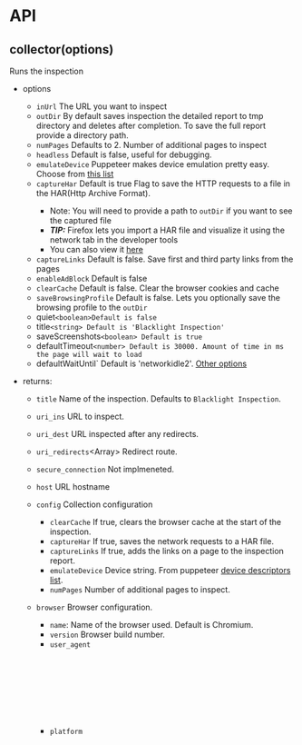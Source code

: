 # API 

## collector(options)
Runs the inspection
- options

  - `inUrl`<string> The URL you want to inspect
  - `outDir`<string>  By default saves inspection the detailed report to tmp directory and deletes after completion. To save the full report provide a directory path.
  - `numPages`<number> Defaults to 2. Number of additional pages to inspect
  - `headless`<boolean>  Default is false, useful for debugging.
  - `emulateDevice`<string> Puppeteer makes device emulation pretty easy. Choose from [this list](https://github.com/puppeteer/puppeteer/blob/master/lib/DeviceDescriptors.js)
  - `captureHar`<boolean> Default is true Flag to save the HTTP requests to a file in the HAR(Http Archive Format).
    - Note: You will need to provide a path to `outDir` if you want to see the captured file
    - *_**TIP:**_* Firefox lets you import a HAR file and visualize it using the network tab in the developer tools
    -  You can also view it [here](https://toolbox.googleapps.com/apps/har_analyzer/)
  - `captureLinks`<boolean> Default is false. Save first and third party links from the pages
  - `enableAdBlock`<boolean> Default is false
  - `clearCache`<boolean> Default is false. Clear the browser cookies and cache
  - `saveBrowsingProfile` <boolean> Default is false. Lets you optionally save the browsing profile to the `outDir`
  - quiet`<boolean>Default is false`
  - title`<string> Default is 'Blacklight Inspection'`
  - saveScreenshots`<boolean> Default is true`
  - defaultTimeout`<number> Default is 30000. Amount of time in ms the page will wait to load`
  - defaultWaitUntil`<string> Default is 'networkidle2'. [Other options](https://github.com/puppeteer/puppeteer/blob/master/docs/api.md#pagegotourl-options)

- returns: <BlacklightReport>

  - `title` <string> Name of the inspection. Defaults to  `Blacklight Inspection`.

  - `uri_ins`<string> URL to inspect.

  - `uri_dest`<string> URL inspected after any redirects.

  - `uri_redirects`<Array<string>> Redirect route.

  - `secure_connection`<Object> Not implmeneted.

  - `host`<srring> URL hostname

  - `config`<Object> Collection configuration

    - `clearCache`<boolean> If true, clears the browser cache at the start of the inspection.
    - `captureHar`<boolean> If true, saves the network requests to a HAR file.
    - `captureLinks`<boolean> If true, adds the links on a page to the inspection report.
    - `emulateDevice`<string> Device string. From puppeteer [device descriptors list](https://github.com/puppeteer/puppeteer/blob/master/lib/DeviceDescriptors.js).
    - `numPages`<number> Number of additional pages to inspect.

  - `browser`<Object>  Browser configuration.

    - `name`: Name of the browser used. Default is Chromium.
    - `version` <string> Browser build number.
    - `user_agent`<string>
    - `platform`<Object> 
      - `name`<string> Name of the OS running the inspection.
      - `version`<string>

  - `script` Information about the current script.

    - `host`<string> name of the host running the script

    - `version`<Object> 

      - `npm` <string> package.json version.
      - `commit`<?string>

    - `node_version`<string>

    - `start_time`<string> Inspection start time.

    - `end_time`<string> Inspection end.

    - `deviceEmulated`<Object>

      - `name`<string>
      - `userAgent`<string>
      - `viewport`<Object>

    - `browsing_history`<Array<String>> Pages visited in inspection.

    - `hosts`<Object> Hostnames of the URLs the page interacted with during the inspection.

      - `requests`
        - `first_party`<Array<string>>
        - `third_party`<Array<string>>

    - `reports`<Object> Black Light test reports.

      - `cookies`<Array<Object>> Object properties -

        - `name` Cookie name.
        - `value`<string> Cookie value.
        - `domain` <string> The domain for this cookie.
        - `path`<string>
        - `expires` <number>
        - `size` <number>
        - `httpOnly`<boolean>
        - `secure` <boolean>
        - `session`<boolean>
        - `expiresUTC`<string> 
        - `expiresDays`<number> Number of days till it expires.
        - `type` <string> Js|HTTP|unknown
        - `third_party`<boolean>

      - `behaviour_event_listeners`<Object>  Scripts that are monitoring.

        - KEYBOARD<Object>
          - Key<string> Name of scripts.
          - Value: <Array<string>> List of keyboard events the script is monitoring.
        - MOUSE
          - Key<string> Name of scripts.
          - Value: <Array<string>> List of mouse events the script is monitoring.
        - TOUCH
          - Key<string> Name of scripts.
          - Value: <Array<string>> List of touch events the script is monitoring.
        - SENSOR
          - Key<string> Name of scripts.
          - Value: <Array<string>> List of mouse events the script is monitoring.

      - `key_logging` <Object>
        - Key<string> Name of script carrying out keylogging.
        - Value<Array<Object>>
          - `match_type` <Array<string>> Which encoding matched. Options: `plaintext`,`md5`, `sha256`, `sha512`
          - `filter`<Array<string>> String that Black Light types into input field that was detected in the post request body. Note: if the value was hashed, the hashed string will be adde to this array.
          - `post_data`<string> Stringified JSON post body of the network request where the text string match was found.
          - `post_request_url`<string>
          - `post_request_ps`<string>

      - `canvas_fingerprinters` 

        - `fingerprinters`<Array<string>> List of scripts that are carrying out canvas fingerprinting based on Princeton study methodlogy.
        - `styles`<Object> Styles that were set in the canvas by the fingerprinting scripts.
        - `texts`<Object> Texts that were written to the canvas  by the fingerprinting scripts.
        - `data_url` <Object> Data url for the canvas object that was drawn on the page.

      - `canvas_font_fingerprinting` Record of scripts that are carrying out font fingerprinting.

        - `canvas_font`<Object>
        - `text_meanse`<Object>

      - `fingerprintable_api_calls`<Object> 

        - NAVIGATOR<Object>
          - Key<string> Name of scripts.
          - Value: <Array<string>> List of navigator window properties the script called.

        - SCREEN<Object>
          - Key<string> Name of scripts.
          - Value: <Array<string>> List of navigator window properties the script called.
        - MEDIA_DEVICES<Object>
          - Key<string> Name of scripts.
          - Value: <Array<string>> List of navigator window properties the script called.
        - CANVAS<Object>
          - Key<string> Name of scripts.
          - Value: <Array<string>> List of navigator window properties the script.

      - `web_beacons` <Array<Objects>>

        - `data`<Object>
        - `stack`<Array<Objects>>
        - `type`<string>
        - `url`<string>
